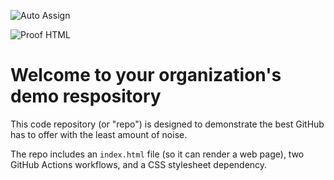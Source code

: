 ![Auto Assign](https://github.com/Sendo-labs/demo-repository/actions/workflows/auto-assign.yml/badge.svg)

![Proof HTML](https://github.com/Sendo-labs/demo-repository/actions/workflows/proof-html.yml/badge.svg)

# Welcome to your organization's demo respository
This code repository (or "repo") is designed to demonstrate the best GitHub has to offer with the least amount of noise.

The repo includes an `index.html` file (so it can render a web page), two GitHub Actions workflows, and a CSS stylesheet dependency.
